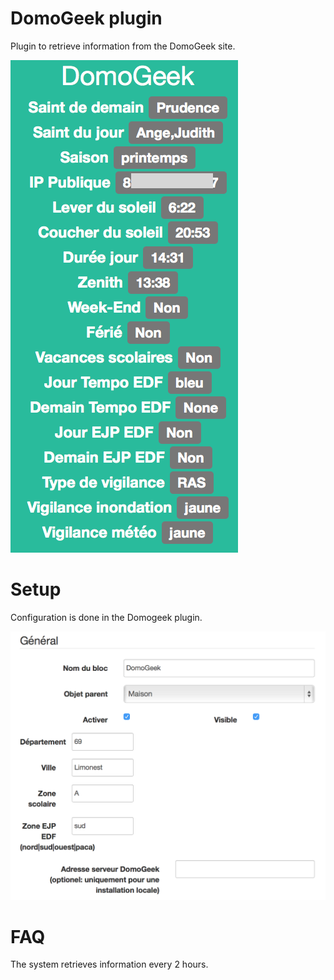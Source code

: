 # DomoGeek plugin 

Plugin to retrieve information from the DomoGeek site.

![domogeek screenshot1](./images/domogeek_screenshot1.png)

# Setup 

Configuration is done in the Domogeek plugin.

![domogeek1](./images/domogeek1.png)

# FAQ 

The system retrieves information every 2 hours.
